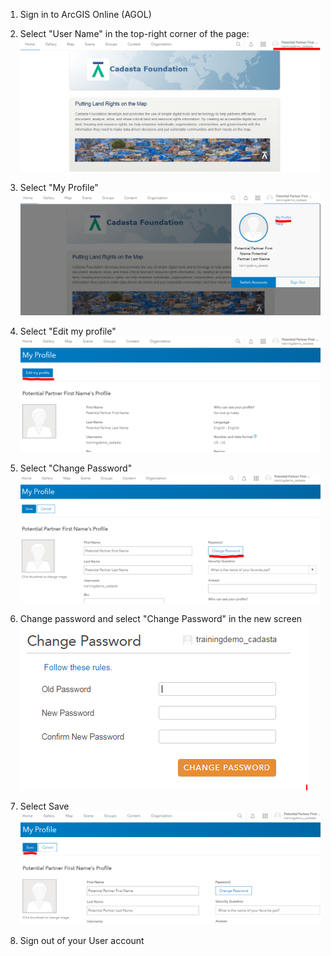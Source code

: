 1. Sign in to ArcGIS Online (AGOL)
1. Select "User Name" in the top-right corner of the page:
![](imgs/image3.png)   
1. Select "My Profile"
![](imgs/image1.png)

1. Select "Edit my profile"
![](imgs/image4.png)

1. Select "Change Password"
![](imgs/image2.png)

1. Change password and select "Change Password" in the new screen
![](imgs/image6.png)

1. Select Save
![](imgs/image5.png)

1. Sign out of your User account

